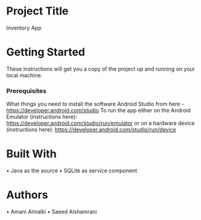 # Project Title 
Inventory App

# Getting Started
These instructions will get you a copy of the project up and running on your local machine. 

### Prerequisites
What things you need to install the software
Android Studio from here - https://developer.android.com/studio
To run the app either on the Android Emulator (instructions here):
https://developer.android.com/studio/run/emulator
or on a hardware device (instructions here):
https://developer.android.com/studio/run/device

# Built With
•	Java as the source
•	SQLite as service component

# Authors
•	Amani Almalki 
•	Saeed Alshamrani 
